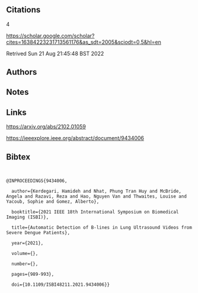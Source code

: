 # 
## Citations

4

https://scholar.google.com/scholar?cites=16384223231713561176&as_sdt=2005&sciodt=0,5&hl=en

Retrived
Sun 21 Aug 21:45:48 BST 2022

## Authors 

## Notes

## Links 

https://arxiv.org/abs/2102.01059


https://ieeexplore.ieee.org/abstract/document/9434006


## Bibtex 

```


@INPROCEEDINGS{9434006,

  author={Kerdegari, Hamideh and Nhat, Phung Tran Huy and McBride, Angela and Razavi, Reza and Hao, Nguyen Van and Thwaites, Louise and Yacoub, Sophie and Gomez, Alberto},

  booktitle={2021 IEEE 18th International Symposium on Biomedical Imaging (ISBI)}, 

  title={Automatic Detection of B-lines in Lung Ultrasound Videos from Severe Dengue Patients}, 

  year={2021},

  volume={},

  number={},

  pages={989-993},

  doi={10.1109/ISBI48211.2021.9434006}}

```

